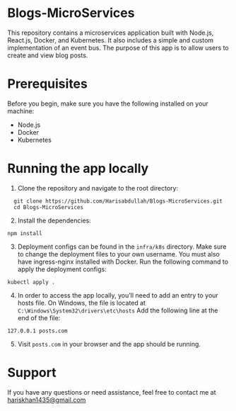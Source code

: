 # Blogs-MicroServices
This repository contains a microservices application built with Node.js, React.js, Docker, and Kubernetes. It also includes a simple and custom implementation of an event bus. The purpose of this app is to allow users to create and view blog posts.

# Prerequisites
Before you begin, make sure you have the following installed on your machine:
   * Node.js
   * Docker
   * Kubernetes 

# Running the app locally
1. Clone the repository and navigate to the root directory:
``` shell
  git clone https://github.com/Harisabdullah/Blogs-MicroServices.git
  cd Blogs-MicroServices
```
2. Install the dependencies:
```shell
npm install
```
3. Deployment configs can be found in the `infra/k8s` directory. Make sure to change the deployment files to your own username. You must also have ingress-nginx installed with Docker. Run the following command to apply the deployment configs:
``` shell
kubectl apply .
```
4. In order to access the app locally, you'll need to add an entry to your hosts file. On Windows, the file is located at `C:\Windows\System32\drivers\etc\hosts` Add the following line at the end of the file:
``` shell
127.0.0.1 posts.com
```

5. Visit `posts.com` in your browser and the app should be running.

# Support
If you have any questions or need assistance, feel free to contact me at hariskhan1435@gmail.com
